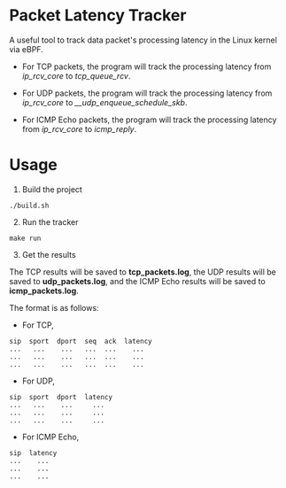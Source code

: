 # Packet Latency Tracker
A useful tool to track data packet's processing latency in the Linux kernel via eBPF.

- For TCP packets, the program will track the processing latency from *ip_rcv_core* to *tcp_queue_rcv*.

- For UDP packets, the program will track the processing latency from *ip_rcv_core*
to *__udp_enqueue_schedule_skb*.

- For ICMP Echo packets, the program will track the processing latency from *ip_rcv_core* to *icmp_reply*.
# Usage
1) Build the project
```
./build.sh
```
2) Run the tracker
```
make run
```
3) Get the results

The TCP results will be saved to **tcp_packets.log**, the UDP results will be saved to **udp_packets.log**, and the ICMP Echo results will be saved to **icmp_packets.log**.

The format is as follows:
- For TCP,
```
sip  sport  dport  seq  ack  latency
...   ...    ...   ...  ...    ...
...   ...    ...   ...  ...    ...
...   ...    ...   ...  ...    ...
```
- For UDP,
```
sip  sport  dport  latency
...   ...    ...     ...
...   ...    ...     ...
...   ...    ...     ...
```
- For ICMP Echo,
```
sip  latency
...    ...
...    ...
...    ...
```
